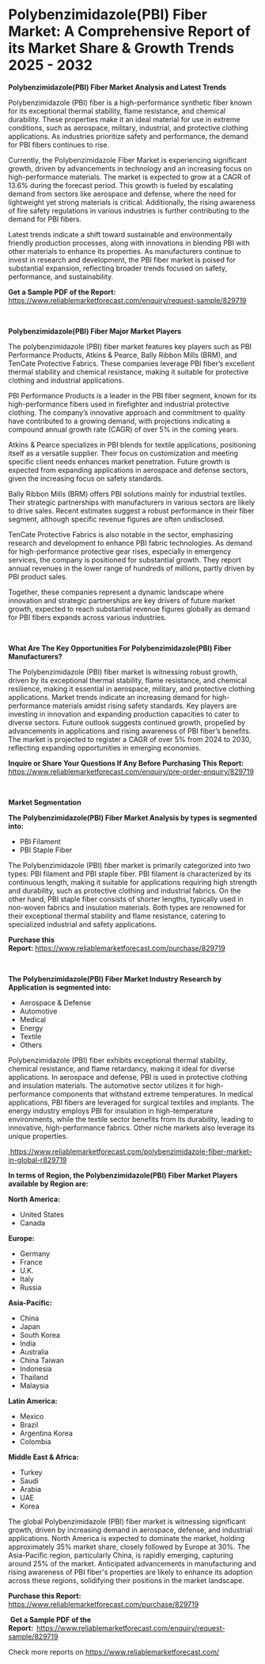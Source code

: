 <p><h1>Polybenzimidazole(PBI) Fiber Market: A Comprehensive Report of its Market Share & Growth Trends 2025 - 2032</h1></p><p><strong>Polybenzimidazole(PBI) Fiber Market Analysis and Latest Trends</strong></p>
<p><p>Polybenzimidazole (PBI) fiber is a high-performance synthetic fiber known for its exceptional thermal stability, flame resistance, and chemical durability. These properties make it an ideal material for use in extreme conditions, such as aerospace, military, industrial, and protective clothing applications. As industries prioritize safety and performance, the demand for PBI fibers continues to rise.</p><p>Currently, the Polybenzimidazole Fiber Market is experiencing significant growth, driven by advancements in technology and an increasing focus on high-performance materials. The market is expected to grow at a CAGR of 13.6% during the forecast period. This growth is fueled by escalating demand from sectors like aerospace and defense, where the need for lightweight yet strong materials is critical. Additionally, the rising awareness of fire safety regulations in various industries is further contributing to the demand for PBI fibers.</p><p>Latest trends indicate a shift toward sustainable and environmentally friendly production processes, along with innovations in blending PBI with other materials to enhance its properties. As manufacturers continue to invest in research and development, the PBI fiber market is poised for substantial expansion, reflecting broader trends focused on safety, performance, and sustainability.</p></p>
<p><strong>Get a Sample PDF of the Report:&nbsp;</strong> <a href="https://www.reliablemarketforecast.com/enquiry/request-sample/829719?utm_campaign=3178&utm_medium=2&utm_source=Github&utm_content=ia&utm_term=03042025&utm_id=polybenzimidazolepbi-fiber">https://www.reliablemarketforecast.com/enquiry/request-sample/829719</a></p>
<p>&nbsp;</p>
<p><strong>Polybenzimidazole(PBI) Fiber Major Market Players</strong></p>
<p><p>The polybenzimidazole (PBI) fiber market features key players such as PBI Performance Products, Atkins & Pearce, Bally Ribbon Mills (BRM), and TenCate Protective Fabrics. These companies leverage PBI fiber’s excellent thermal stability and chemical resistance, making it suitable for protective clothing and industrial applications.</p><p>PBI Performance Products is a leader in the PBI fiber segment, known for its high-performance fibers used in firefighter and industrial protective clothing. The company’s innovative approach and commitment to quality have contributed to a growing demand, with projections indicating a compound annual growth rate (CAGR) of over 5% in the coming years.</p><p>Atkins & Pearce specializes in PBI blends for textile applications, positioning itself as a versatile supplier. Their focus on customization and meeting specific client needs enhances market penetration. Future growth is expected from expanding applications in aerospace and defense sectors, given the increasing focus on safety standards.</p><p>Bally Ribbon Mills (BRM) offers PBI solutions mainly for industrial textiles. Their strategic partnerships with manufacturers in various sectors are likely to drive sales. Recent estimates suggest a robust performance in their fiber segment, although specific revenue figures are often undisclosed.</p><p>TenCate Protective Fabrics is also notable in the sector, emphasizing research and development to enhance PBI fabric technologies. As demand for high-performance protective gear rises, especially in emergency services, the company is positioned for substantial growth. They report annual revenues in the lower range of hundreds of millions, partly driven by PBI product sales.</p><p>Together, these companies represent a dynamic landscape where innovation and strategic partnerships are key drivers of future market growth, expected to reach substantial revenue figures globally as demand for PBI fibers expands across various industries.</p></p>
<p>&nbsp;</p>
<p><strong>What Are The Key Opportunities For Polybenzimidazole(PBI) Fiber Manufacturers?</strong></p>
<p><p>The Polybenzimidazole (PBI) fiber market is witnessing robust growth, driven by its exceptional thermal stability, flame resistance, and chemical resilience, making it essential in aerospace, military, and protective clothing applications. Market trends indicate an increasing demand for high-performance materials amidst rising safety standards. Key players are investing in innovation and expanding production capacities to cater to diverse sectors. Future outlook suggests continued growth, propelled by advancements in applications and rising awareness of PBI fiber’s benefits. The market is projected to register a CAGR of over 5% from 2024 to 2030, reflecting expanding opportunities in emerging economies.</p></p>
<p><strong>Inquire or Share Your Questions If Any Before Purchasing This Report:</strong> <a href="https://www.reliablemarketforecast.com/enquiry/pre-order-enquiry/829719?utm_campaign=3178&utm_medium=2&utm_source=Github&utm_content=ia&utm_term=03042025&utm_id=polybenzimidazolepbi-fiber">https://www.reliablemarketforecast.com/enquiry/pre-order-enquiry/829719</a></p>
<p>&nbsp;</p>
<p><strong>Market Segmentation</strong></p>
<p><strong>The Polybenzimidazole(PBI) Fiber Market Analysis by types is segmented into:</strong></p>
<p><ul><li>PBI Filament</li><li>PBI Staple Fiber</li></ul></p>
<p><p>The Polybenzimidazole (PBI) fiber market is primarily categorized into two types: PBI filament and PBI staple fiber. PBI filament is characterized by its continuous length, making it suitable for applications requiring high strength and durability, such as protective clothing and industrial fabrics. On the other hand, PBI staple fiber consists of shorter lengths, typically used in non-woven fabrics and insulation materials. Both types are renowned for their exceptional thermal stability and flame resistance, catering to specialized industrial and safety applications.</p></p>
<p><strong>Purchase this Report:&nbsp;</strong><a href="https://www.reliablemarketforecast.com/purchase/829719?utm_campaign=3178&utm_medium=2&utm_source=Github&utm_content=ia&utm_term=03042025&utm_id=polybenzimidazolepbi-fiber">https://www.reliablemarketforecast.com/purchase/829719</a></p>
<p>&nbsp;</p>
<p><strong>The Polybenzimidazole(PBI) Fiber Market Industry Research by Application is segmented into:</strong></p>
<p><ul><li>Aerospace & Defense</li><li>Automotive</li><li>Medical</li><li>Energy</li><li>Textile</li><li>Others</li></ul></p>
<p><p>Polybenzimidazole (PBI) fiber exhibits exceptional thermal stability, chemical resistance, and flame retardancy, making it ideal for diverse applications. In aerospace and defense, PBI is used in protective clothing and insulation materials. The automotive sector utilizes it for high-performance components that withstand extreme temperatures. In medical applications, PBI fibers are leveraged for surgical textiles and implants. The energy industry employs PBI for insulation in high-temperature environments, while the textile sector benefits from its durability, leading to innovative, high-performance fabrics. Other niche markets also leverage its unique properties.</p></p>
<p><a href="https://www.reliablemarketforecast.com/polybenzimidazole-fiber-market-in-global-r829719?utm_campaign=3178&utm_medium=2&utm_source=Github&utm_content=ia&utm_term=03042025&utm_id=polybenzimidazolepbi-fiber">&nbsp;https://www.reliablemarketforecast.com/polybenzimidazole-fiber-market-in-global-r829719</a></p>
<p><strong>In terms of Region, the Polybenzimidazole(PBI) Fiber Market Players available by Region are:</strong></p>
<p>
    <p> <strong> North America: </strong>
        <ul>
            <li>United States</li>
            <li>Canada</li>
        </ul>
        </p> 
    <p> <strong> Europe: </strong>
        <ul>
            <li>Germany</li>
            <li>France</li>
            <li>U.K.</li>
            <li>Italy</li>
            <li>Russia</li>
        </ul>
        </p> 
    <p> <strong> Asia-Pacific: </strong>
        <ul>
            <li>China</li>
            <li>Japan</li>
            <li>South Korea</li>
            <li>India</li>
            <li>Australia</li>
            <li>China Taiwan</li>
            <li>Indonesia</li>
            <li>Thailand</li>
            <li>Malaysia</li>
        </ul>
        </p> 
    <p> <strong> Latin America: </strong>
        <ul>
            <li>Mexico</li>
            <li>Brazil</li>
            <li>Argentina Korea</li>
            <li>Colombia</li>
        </ul>
        </p> 
    <p> <strong> Middle East & Africa: </strong>
        <ul>
            <li>Turkey</li>
            <li>Saudi</li>
            <li>Arabia</li>
            <li>UAE</li>
            <li>Korea</li>
        </ul>
    </p>
    </p>
<p><p>The global Polybenzimidazole (PBI) fiber market is witnessing significant growth, driven by increasing demand in aerospace, defense, and industrial applications. North America is expected to dominate the market, holding approximately 35% market share, closely followed by Europe at 30%. The Asia-Pacific region, particularly China, is rapidly emerging, capturing around 25% of the market. Anticipated advancements in manufacturing and rising awareness of PBI fiber's properties are likely to enhance its adoption across these regions, solidifying their positions in the market landscape.</p></p>
<p><strong>Purchase this Report: </strong><a href="https://www.reliablemarketforecast.com/purchase/829719?utm_campaign=3178&utm_medium=2&utm_source=Github&utm_content=ia&utm_term=03042025&utm_id=polybenzimidazolepbi-fiber">https://www.reliablemarketforecast.com/purchase/829719</a></p>
<p>&nbsp;<strong>Get a Sample PDF of the Report:&nbsp;&nbsp;</strong><a href="https://www.reliablemarketforecast.com/enquiry/request-sample/829719?utm_campaign=3178&utm_medium=2&utm_source=Github&utm_content=ia&utm_term=03042025&utm_id=polybenzimidazolepbi-fiber">https://www.reliablemarketforecast.com/enquiry/request-sample/829719</a></p>
<p><strong></strong></p>
<p>Check more reports on <a href="https://www.reliablemarketforecast.com/?utm_campaign=3178&utm_medium=2&utm_source=Github&utm_content=ia&utm_term=03042025&utm_id=polybenzimidazolepbi-fiber">https://www.reliablemarketforecast.com/</a></p>